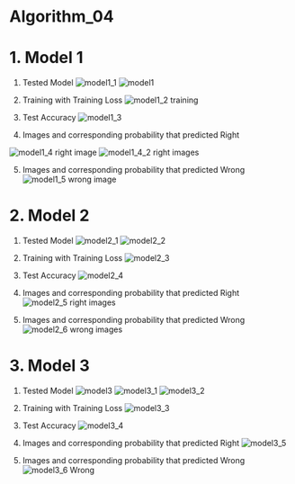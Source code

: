 # Algorithm_04

# 1. Model 1

1. Tested Model 
![model1_1](https://user-images.githubusercontent.com/63045252/83539148-ae089500-a531-11ea-82e2-9f63c514c29f.JPG)
![model1](https://user-images.githubusercontent.com/63045252/83544270-97197100-a538-11ea-9b27-4756279453e2.JPG)

2. Training with Training Loss
![model1_2 training](https://user-images.githubusercontent.com/63045252/83539989-b01f2380-a532-11ea-85f4-9eb2de76bd0c.JPG)

3. Test Accuracy
![model1_3](https://user-images.githubusercontent.com/63045252/83540249-01c7ae00-a533-11ea-8907-a43429ee2fbb.JPG)


4. Images and corresponding probability that predicted Right

![model1_4 right image](https://user-images.githubusercontent.com/63045252/83540273-0a1fe900-a533-11ea-99bc-909be6905b2c.JPG)
![model1_4_2 right images](https://user-images.githubusercontent.com/63045252/83540305-14da7e00-a533-11ea-9226-3c092e203ddd.JPG)

5. Images and corresponding probability that predicted Wrong
![model1_5 wrong image](https://user-images.githubusercontent.com/63045252/83540342-20c64000-a533-11ea-8279-32b4f5ef4b69.JPG)


# 2. Model 2

1. Tested Model
![model2_1](https://user-images.githubusercontent.com/63045252/83542023-5ff59080-a535-11ea-8d7d-38a51d0b366e.JPG)
![model2_2](https://user-images.githubusercontent.com/63045252/83542060-6edc4300-a535-11ea-8c7d-9c6d60b16246.JPG)

2. Training with Training Loss
![model2_3](https://user-images.githubusercontent.com/63045252/83542062-700d7000-a535-11ea-8e14-dd1ed79f501e.JPG)

3. Test Accuracy
![model2_4](https://user-images.githubusercontent.com/63045252/83542118-8287a980-a535-11ea-998f-6fef13dbf1ca.JPG)

4. Images and corresponding probability that predicted Right
![model2_5 right images](https://user-images.githubusercontent.com/63045252/83542119-83b8d680-a535-11ea-8f01-d2dd5fff58dc.JPG)

5. Images and corresponding probability that predicted Wrong
![model2_6 wrong images](https://user-images.githubusercontent.com/63045252/83542124-84516d00-a535-11ea-8beb-546c955f8d7c.JPG)

# 3. Model 3

1. Tested Model
![model3](https://user-images.githubusercontent.com/63045252/83543823-fa56d380-a537-11ea-9d25-5df539a9b3fe.JPG)
![model3_1](https://user-images.githubusercontent.com/63045252/83543825-faef6a00-a537-11ea-96aa-dcf6a85cc7e8.JPG)
![model3_2](https://user-images.githubusercontent.com/63045252/83543826-faef6a00-a537-11ea-9de6-7ebedd969e3b.JPG)

2. Training with Training Loss
![model3_3](https://user-images.githubusercontent.com/63045252/83543830-fb880080-a537-11ea-82ef-18e6a98396f9.JPG)

3. Test Accuracy
![model3_4](https://user-images.githubusercontent.com/63045252/83543818-f88d1000-a537-11ea-8bb1-4f975d8966ae.JPG)

4. Images and corresponding probability that predicted Right
![model3_5](https://user-images.githubusercontent.com/63045252/83543819-f925a680-a537-11ea-85e0-2e1d6f563641.JPG)

5. Images and corresponding probability that predicted Wrong
![model3_6 Wrong](https://user-images.githubusercontent.com/63045252/83543822-f9be3d00-a537-11ea-88e6-9b5fa918afb0.JPG)

